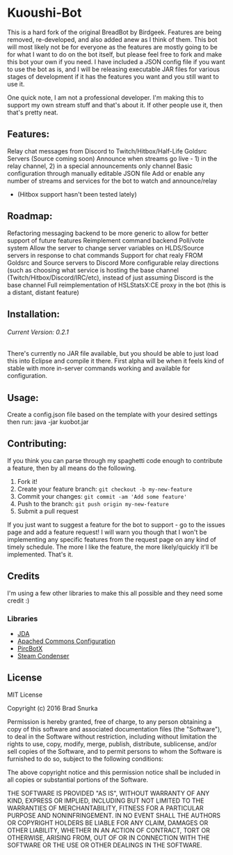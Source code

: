 # Kuoushi-Bot
This is a hard fork of the original BreadBot by Birdgeek. Features are being removed, re-developed, and also added anew as I think of them. This bot will most likely not be for everyone as the features are mostly going to be for what I want to do on the bot itself, but please feel free to fork and make this bot your own if you need. I have included a JSON config file if you want to use the bot as is, and I will be releasing executable JAR files for various stages of development if it has the features you want and you still want to use it. 

One quick note, I am not a professional developer. I'm making this to support my own stream stuff and that's about it. If other people use it, then that's pretty neat.

## Features: 
Relay chat messages from Discord to Twitch/Hitbox/Half-Life Goldsrc Servers (Source coming soon)
Announce when streams go live - 1) in the relay channel, 2) in a special announcements only channel
Basic configuration through manually editable JSON file
Add or enable any number of streams and services for the bot to watch and announce/relay
- (Hitbox support hasn't been tested lately)

## Roadmap:
Refactoring messaging backend to be more generic to allow for better support of future features
Reimplement command backend
Poll/vote system
Allow the server to change server variables on HLDS/Source servers in response to chat commands
Support for chat realy FROM Goldsrc and Source servers to Discord
More configurable relay directions (such as choosing what service is hosting the base channel (Twitch/Hitbox/Discord/IRC/etc), instead of just assuming Discord is the base channel
Full reimplementation of HSLStatsX:CE proxy in the bot (this is a distant, distant feature)

## Installation:

###### Current Version: 0.2.1

There's currently no JAR file available, but you should be able to just load this into Eclipse and compile it there. First alpha will be when it feels kind of stable with more in-server commands working and available for configuration.

## Usage:

Create a config.json file based on the template with your desired settings then run:
java -jar kuobot.jar

## Contributing:

If you think you can parse through my spaghetti code enough to contribute a feature, then by all means do the following.

 1. Fork it!
 2. Create your feature branch: `git checkout -b my-new-feature`
 3. Commit your changes: `git commit -am 'Add some feature'`
 4. Push to the branch: `git push origin my-new-feature`
 5. Submit a pull request

If you just want to suggest a feature for the bot to support - go to the issues page and add a feature request!
I will warn you though that I won't be implementing any specific features from the request page on any kind of timely schedule. The more I like the feature, the more likely/quickly it'll be implemented. That's it.

## Credits

I'm using a few other libraries to make this all possible and they need some credit :)
### Libraries
- [JDA](https://github.com/DV8FromTheWorld/JDA)
- [Apached Commons Configuration](https://commons.apache.org/proper/commons-configuration/)
- [PircBotX](https://github.com/TheLQ/pircbotx)
- [Steam Condenser](https://github.com/koraktor/steam-condenser-java)



## License

MIT License

Copyright (c) 2016 Brad Snurka

Permission is hereby granted, free of charge, to any person obtaining a copy
of this software and associated documentation files (the "Software"), to deal
in the Software without restriction, including without limitation the rights
to use, copy, modify, merge, publish, distribute, sublicense, and/or sell
copies of the Software, and to permit persons to whom the Software is
furnished to do so, subject to the following conditions:

The above copyright notice and this permission notice shall be included in all
copies or substantial portions of the Software.

THE SOFTWARE IS PROVIDED "AS IS", WITHOUT WARRANTY OF ANY KIND, EXPRESS OR
IMPLIED, INCLUDING BUT NOT LIMITED TO THE WARRANTIES OF MERCHANTABILITY,
FITNESS FOR A PARTICULAR PURPOSE AND NONINFRINGEMENT. IN NO EVENT SHALL THE
AUTHORS OR COPYRIGHT HOLDERS BE LIABLE FOR ANY CLAIM, DAMAGES OR OTHER
LIABILITY, WHETHER IN AN ACTION OF CONTRACT, TORT OR OTHERWISE, ARISING FROM,
OUT OF OR IN CONNECTION WITH THE SOFTWARE OR THE USE OR OTHER DEALINGS IN THE
SOFTWARE.